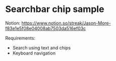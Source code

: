 # Searchbar chip sample

Notion: https://www.notion.so/streak/Jason-More-f83e1e5f08e04008ab7503da516ef03c

Requirements:

- Search using text and chips
- Keyboard navigation
